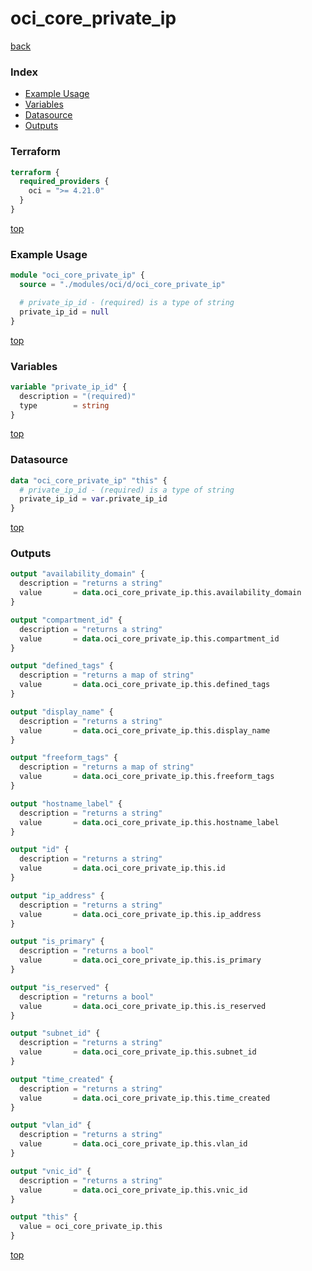 # oci_core_private_ip

[back](../oci.md)

### Index

- [Example Usage](#example-usage)
- [Variables](#variables)
- [Datasource](#datasource)
- [Outputs](#outputs)

### Terraform

```terraform
terraform {
  required_providers {
    oci = ">= 4.21.0"
  }
}
```

[top](#index)

### Example Usage

```terraform
module "oci_core_private_ip" {
  source = "./modules/oci/d/oci_core_private_ip"

  # private_ip_id - (required) is a type of string
  private_ip_id = null
}
```

[top](#index)

### Variables

```terraform
variable "private_ip_id" {
  description = "(required)"
  type        = string
}
```

[top](#index)

### Datasource

```terraform
data "oci_core_private_ip" "this" {
  # private_ip_id - (required) is a type of string
  private_ip_id = var.private_ip_id
}
```

[top](#index)

### Outputs

```terraform
output "availability_domain" {
  description = "returns a string"
  value       = data.oci_core_private_ip.this.availability_domain
}

output "compartment_id" {
  description = "returns a string"
  value       = data.oci_core_private_ip.this.compartment_id
}

output "defined_tags" {
  description = "returns a map of string"
  value       = data.oci_core_private_ip.this.defined_tags
}

output "display_name" {
  description = "returns a string"
  value       = data.oci_core_private_ip.this.display_name
}

output "freeform_tags" {
  description = "returns a map of string"
  value       = data.oci_core_private_ip.this.freeform_tags
}

output "hostname_label" {
  description = "returns a string"
  value       = data.oci_core_private_ip.this.hostname_label
}

output "id" {
  description = "returns a string"
  value       = data.oci_core_private_ip.this.id
}

output "ip_address" {
  description = "returns a string"
  value       = data.oci_core_private_ip.this.ip_address
}

output "is_primary" {
  description = "returns a bool"
  value       = data.oci_core_private_ip.this.is_primary
}

output "is_reserved" {
  description = "returns a bool"
  value       = data.oci_core_private_ip.this.is_reserved
}

output "subnet_id" {
  description = "returns a string"
  value       = data.oci_core_private_ip.this.subnet_id
}

output "time_created" {
  description = "returns a string"
  value       = data.oci_core_private_ip.this.time_created
}

output "vlan_id" {
  description = "returns a string"
  value       = data.oci_core_private_ip.this.vlan_id
}

output "vnic_id" {
  description = "returns a string"
  value       = data.oci_core_private_ip.this.vnic_id
}

output "this" {
  value = oci_core_private_ip.this
}
```

[top](#index)